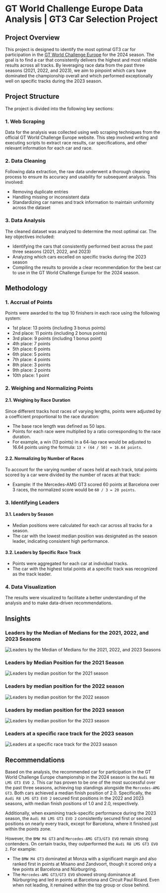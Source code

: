 # GT World Challenge Europe Data Analysis | GT3 Car Selection Project



## Project Overview
This project is designed to identify the most optimal GT3 car for participation in the [GT World Challenge Europe](https://www.gt-world-challenge-europe.com/results) for the 2024 season. The goal is to find a car that consistently delivers the highest and most reliable results across all tracks. By leveraging race data from the past three seasons (2021, 2022, and 2023), we aim to pinpoint which cars have dominated the championship overall and which performed exceptionally well on specific tracks during the 2023 season.



## Project Structure
The project is divided into the following key sections:


### 1. Web Scraping
Data for the analysis was collected using web scraping techniques from the official GT World Challenge Europe website. This step involved writing and executing scripts to extract race results, car specifications, and other relevant information for each car and race.


### 2. Data Cleaning
Following data extraction, the raw data underwent a thorough cleaning process to ensure its accuracy and usability for subsequent analysis. This involved:
- Removing duplicate entries
- Handling missing or inconsistent data
- Standardizing car names and track information to maintain uniformity across the dataset


### 3. Data Analysis
The cleaned dataset was analyzed to determine the most optimal car. The key objectives included:
- Identifying the cars that consistently performed best across the past three seasons (2021, 2022, and 2023)
- Analyzing which cars excelled on specific tracks during the 2023 season
- Compiling the results to provide a clear recommendation for the best car to use in the GT World Challenge Europe for the 2024 season.



## Methodology


### 1. Accrual of Points
Points were awarded to the top 10 finishers in each race using the following system:

- 1st place: 13 points (including 3 bonus points)
- 2nd place: 11 points (including 2 bonus points)
- 3rd place: 9 points (including 1 bonus point)
- 4th place: 7 points
- 5th place: 6 points
- 6th place: 5 points
- 7th place: 4 points
- 8th place: 3 points
- 9th place: 2 points
- 10th place: 1 point


### 2. Weighing and Normalizing Points

#### 2.1. Weighing by Race Duration
Since different tracks host races of varying lengths, points were adjusted by a coefficient proportional to the race duration:
- The base race length was defined as 50 laps.
- Points for each race were multiplied by a ratio corresponding to the race duration.
- For example, a win (13 points) in a 64-lap race would be adjusted to 16.64 points using the formula: `13 × (64 / 50) = 16.64 points`.

#### 2.2. Normalizing by Number of Races
To account for the varying number of races held at each track, total points scored by a car were divided by the number of races at that track:
- Example: If the Mercedes-AMG GT3 scored 60 points at Barcelona over 3 races, the normalized score would be `60 / 3 = 20 points`.


### 3. Identifying Leaders

#### 3.1. Leaders by Season
- Median positions were calculated for each car across all tracks for a season.
- The car with the lowest median position was designated as the season leader, indicating consistent high performance.

#### 3.2. Leaders by Specific Race Track
- Points were aggregated for each car at individual tracks.
- The car with the highest total points at a specific track was recognized as the track leader.


### 4. Data Visualization
The results were visualized to facilitate a better understanding of the analysis and to make data-driven recommendations.



## Insights


### Leaders by the Median of Medians for the 2021, 2022, and 2023 Seasons
![Leaders by the Median of Medians for the 2021, 2022, and 2023 Seasons](images/Leaders_by_the_Median_o_Medians_Seasons.png)


### Leaders by Median Position for the 2021 Season
![Leaders by median position for the 2021 season](images/Leaders_by_median_position_for_the_2021_season.png)


### Leaders by median position for the 2022 season
![Leaders by median position for the 2022 season](images/Leaders_by_median_position_for_the_2022_season.png)


### Leaders by median position for the 2023 season
![Leaders by median position for the 2023 season](images/Leaders_by_median_position_for_the_2023_season.png)


### Leaders at a specific race track for the 2023 season
![Leaders at a specific race track for the 2023 season](images/Leaders_at_a_specific_race_track_for_the_2023_season.png)



## Recommendations
Based on the analysis, the recommended car for participation in the GT World Challenge Europe championship in the 2024 season is the `Audi R8 LMS GT3 EVO 2`. This car has proven to be one of the most successful over the past three seasons, achieving top standings alongside the `Mercedes-AMG GT3`. Both cars achieved a median finish position of 2.0. Specifically, the `Audi R8 LMS GT3 EVO 2` secured first positions in the 2022 and 2023 seasons, with median finish positions of 1.0 and 2.0, respectively.

Additionally, when examining track-specific performance during the 2023 season, the `Audi R8 LMS GT3 EVO 2` consistently secured first or second positions on nearly every track, except for Barcelona, where it finished just within the points zone.

However, the `BMW M4 GT3` and `Mercedes-AMG GT3/GT3 EVO` remain strong contenders. On certain tracks, they outperformed the `Audi R8 LMS GT3 EVO 2`. For example:
- The `BMW M4 GT3` dominated at Monza with a significant margin and also ranked first in points at Misano and Zandvoort, though it scored only a few points at Barcelona and Nürburgring.
- The `Mercedes-AMG GT3/GT3 EVO` showed strong dominance at Nürburgring and led in points at Barcelona and Circuit Paul Ricard. Even when not leading, it remained within the top group or close behind.
